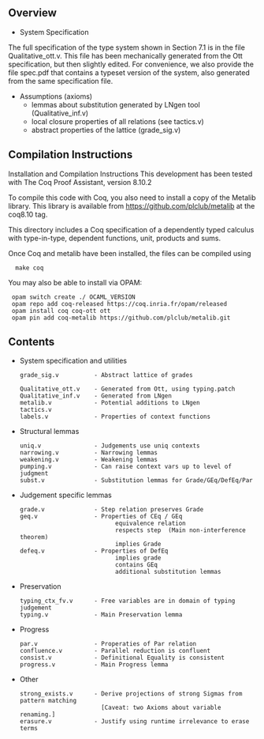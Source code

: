 Overview 
--------

* System Specification 

The full specification of the type system shown in Section 7.1 is in the file
Qualitative_ott.v. This file has been mechanically generated from the Ott
specification, but then slightly edited. For convenience, we also provide the
file spec.pdf that contains a typeset version of the system, also generated
from the same specification file.

* Assumptions (axioms)
  - lemmas about substitution generated by LNgen tool (Qualitative_inf.v)
  - local closure properties of all relations (see tactics.v)
  - abstract properties of the lattice (grade_sig.v)
    

Compilation Instructions
-----------------------

Installation and Compilation Instructions
This development has been tested with The Coq Proof Assistant, version 8.10.2 

To compile this code with Coq, you also need to install a copy of the Metalib library. This library is available from https://github.com/plclub/metalib at the coq8.10 tag.

This directory includes a Coq specification of a dependently typed calculus with type-in-type, dependent functions, unit, products and sums.

Once Coq and metalib have been installed, the files can be compiled using

      make coq

You may also be able to install via OPAM:

     opam switch create ./ OCAML_VERSION
     opam repo add coq-released https://coq.inria.fr/opam/released
     opam install coq coq-ott ott
     opam pin add coq-metalib https://github.com/plclub/metalib.git


Contents
--------

* System specification and utilities

      grade_sig.v          - Abstract lattice of grades

      Qualitative_ott.v    - Generated from Ott, using typing.patch
      Qualitative_inf.v    - Generated from LNgen
      metalib.v            - Potential additions to LNgen
      tactics.v
      labels.v             - Properties of context functions

* Structural lemmas 

      uniq.v               - Judgements use uniq contexts
      narrowing.v          - Narrowing lemmas
      weakening.v          - Weakening lemmas
      pumping.v            - Can raise context vars up to level of judgment
      subst.v              - Substitution lemmas for Grade/GEq/DefEq/Par

* Judgement specific lemmas

      grade.v              - Step relation preserves Grade
      geq.v                - Properties of CEq / GEq 
                                 equivalence relation
                                 respects step  (Main non-interference theorem)
                                 implies Grade
      defeq.v              - Properties of DefEq
                                 implies grade
                                 contains GEq
                                 additional substitution lemmas

* Preservation

      typing_ctx_fv.v      - Free variables are in domain of typing judgement
      typing.v             - Main Preservation lemma

* Progress

      par.v                - Properaties of Par relation
      confluence.v         - Parallel reduction is confluent
      consist.v            - Definitional Equality is consistent
      progress.v           - Main Progress lemma

* Other

      strong_exists.v      - Derive projections of strong Sigmas from pattern matching
                             [Caveat: two Axioms about variable renaming.]
      erasure.v            - Justify using runtime irrelevance to erase terms




